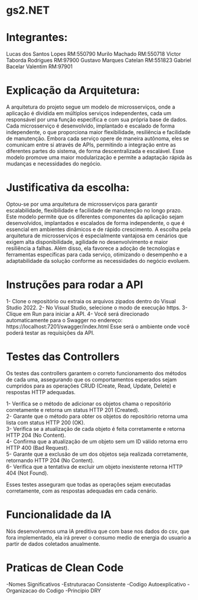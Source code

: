 # gs2.NET

<h1>Integrantes:</h1>
Lucas dos Santos Lopes RM:550790
Murilo Machado RM:550718
Victor Taborda Rodrigues RM:97900
Gustavo Marques Catelan RM:551823
Gabriel Bacelar Valentim RM:97901

<h1>Explicação da Arquitetura:</h1>

A arquitetura do projeto segue um modelo de microsserviços, onde a aplicação é dividida em múltiplos serviços independentes, cada um responsável por uma função específica e com sua própria base de dados. Cada microsserviço é desenvolvido, implantado e escalado de forma independente, o que proporciona maior flexibilidade, resiliência e facilidade de manutenção. Embora cada serviço opere de maneira autônoma, eles se comunicam entre si através de APIs, permitindo a integração entre as diferentes partes do sistema, de forma descentralizada e escalável. Esse modelo promove uma maior modularização e permite a adaptação rápida às mudanças e necessidades do negócio.

<h1>Justificativa da escolha:</h1>

Optou-se por uma arquitetura de microsserviços para garantir escalabilidade, flexibilidade e facilidade de manutenção no longo prazo. Este modelo permite que os diferentes componentes da aplicação sejam desenvolvidos, implantados e escalados de forma independente, o que é essencial em ambientes dinâmicos e de rápido crescimento. A escolha pela arquitetura de microsserviços é especialmente vantajosa em cenários que exigem alta disponibilidade, agilidade no desenvolvimento e maior resiliência a falhas. Além disso, ela favorece a adoção de tecnologias e ferramentas específicas para cada serviço, otimizando o desempenho e a adaptabilidade da solução conforme as necessidades do negócio evoluem.

<h1>Instruções para rodar a API</h1>

1- Clone o repositório ou extraia os arquivos zipados dentro do Visual Studio 2022.
2- No Visual Studio, selecione o modo de execução https.
3- Clique em Run para iniciar a API.
4- Você será direcionado automaticamente para o Swagger no endereço:
https://localhost:7201/swagger/index.html
Esse será o ambiente onde você poderá testar as requisições da API.

<h1>Testes das Controllers</h1>
Os testes das controllers garantem o correto funcionamento dos métodos de cada uma, assegurando que os comportamentos esperados sejam cumpridos para as operações CRUD (Create, Read, Update, Delete) e respostas HTTP adequadas.

1- Verifica se o método de adicionar os objetos chama o repositório corretamente e retorna um status HTTP 201 (Created).
</br>
2- Garante que o método para obter os objetos do repositório retorna uma lista com status HTTP 200 (OK).
</br>
3- Verifica se a atualização de cada objeto é feita corretamente e retorna HTTP 204 (No Content).
</br>
4- Confirma que a atualização de um objeto sem um ID válido retorna erro HTTP 400 (Bad Request).
</br>
5- Garante que a exclusão de um dos objetos seja realizada corretamente, retornando HTTP 204 (No Content).
</br>
6- Verifica que a tentativa de excluir um objeto inexistente retorna HTTP 404 (Not Found).

Esses testes asseguram que todas as operações sejam executadas corretamente, com as respostas adequadas em cada cenário.

<h1>Funcionalidade da IA</h1>

Nós desenvolvemos uma IA preditiva que com base nos dados do csv, que fora implementado, ela irá prever o consumo medio de energia do usuario a partir de dados coletados anualmente.

<h1>Praticas de Clean Code</h1>

-Nomes Significativos
-Estruturacao Consistente
-Codigo Autoexplicativo
-Organizacao do Codigo
-Principio DRY
